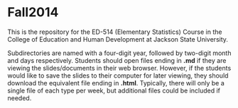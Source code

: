 Fall2014
========

This is the repository for the ED-514 (Elementary Statistics) Course in the College of Education and Human Development at Jackson State University.  

Subdirectories are named with a four-digit year, followed by two-digit month and days respectively.  Students should open files ending in **.md** if they are viewing the slides/documents in their web browser.  However, if the students would like to save the slides to their computer for later viewing, they should download the equivalent file ending in **.html**.  Typically, there will only be a single file of each type per week, but additional files could be included if needed.  
